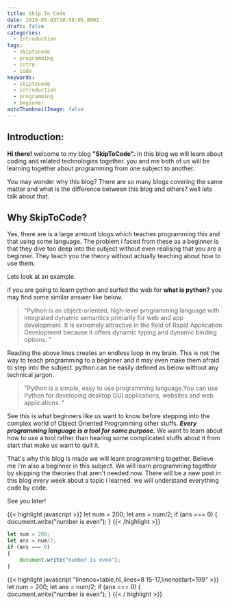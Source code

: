 ```yaml
---
title: Skip To Code
date: 2019-05-03T10:58:05.000Z
draft: false
categories:
  - Introduction
tags:
  - skiptocode
  - programming
  - intro
  - code
keywords:
  - skiptocode
  - introduction
  - programming
  - beginner
autoThumbnailImage: false
---
```

## Introduction:

**Hi there!** welcome to my blog  **"SkipToCode".**  In this blog we will learn about coding and related technologies together. you and me both of us will be learning together about programming from one subject to another.

You may wonder why this blog? There are so many blogs covering the same matter and what is the difference between this blog and others? well lets talk about that.

## Why SkipToCode?

Yes, there are is a large amount blogs which teaches programming this and that using some language. The problem i faced from these as a beginner is that they dive too deep into the subject without even realising that you are a beginner. They teach you the theory without actually teaching about how to use them.

Lets look at an example.

 if you are going to learn python and surfed the web for **what is python?** you may find some similar answer like below.

> "Python is an object-oriented, high-level programming language with integrated dynamic semantics primarily for web and app development. It is extremely attractive in the field of Rapid Application Development because it offers dynamic typing and dynamic binding options. " 

Reading the above lines creates an endless loop in my brain. This is not the way to teach programming to a beginner and it may even make them afraid to step into the subject. python can be easily defined as below without any technical jargon.

> "Python is a simple, easy to use programming language.You can use Python for developing desktop GUI applications, websites and web applications. "

See this is what beginners like us want to know before stepping into the complex world of Object Oriented Programming other stuffs. _**Every programming language is a tool for some purpose.**_ We want to learn about how to use a tool rather than hearing some complicated stuffs about it from start that make us want to quit it.

That's why this blog is made we will learn programming together. Believe me i'm also a beginner in this subject. We will learn programming together by skipping the theories that aren't needed now. There will be a new post in this blog every week about a topic i learned. we will understand everything code by code.

See you later!

{{< highlight javascript >}}
let num = 200;
let ans = num/2;
if (ans === 0)
{   
    document.write("number is even");
} 
{{< /highlight >}}

```javascript
let num = 200;
let ans = num/2;
if (ans === 0)
{   
    document.write("number is even");
} 
```

{{< highlight javascript "linenos=table,hl_lines=8 15-17,linenostart=199" >}}
let num = 200;
let ans = num/2;
if (ans === 0)
{   
    document.write("number is even");
} 
{{< / highlight >}}

